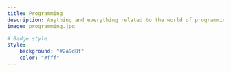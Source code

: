 ```yaml
---
title: Programming
description: Anything and everything related to the world of programming
image: programming.jpg

# Badge style
style:
    background: "#2a9d8f"
    color: "#fff"
---
```

